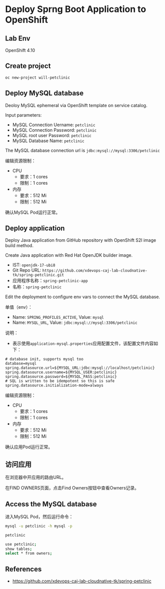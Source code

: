 # Deploy Sprng Boot Application to OpenShift

## Lab Env

OpenShift 4.10

## Create project

```bash
oc new-project will-petclinic
```

## Deploy MySQL database

Deoloy MySQL ephemeral via OpenShift template on service catalog.

Input parameters:
- MySQL Connection Uername: `petclinic`
- MySQL Connection Password: `petclinic`
- MySQL root user Password: `petclinic`
- MySQL Database Name: `petclinic`

The MySQL database connection url is `jdbc:mysql://mysql:3306/petclinic`

编辑资源限制：
- CPU
  - 要求：1 cores
  - 限制：1 cores
- 内存
  - 要求：512 Mi
  - 限制：512 Mi

确认MySQL Pod运行正常。

## Deploy application

Deploy Java application from GitHub repository with OpenShift S2I image build method.

Create Java application with Red Hat OpenJDK builder image.

- IST: `openjdk-17-ubi8`
- Git Repo URL: `https://github.com/xdevops-caj-lab-cloudnative-tk/spring-petclinic.git`
- 应用程序名称：`spring-petclinic-app`
- 名称：`spring-petclinic`


Edit the deployment to configure env vars to connect the MySQL database.

单值（env）：
- Name: `SPRING_PROFILES_ACTIVE`, Value: `mysql`
- Name: `MYSQL_URL`, Value: `jdbc:mysql://mysql:3306/petclinic`

说明：
- 表示使用`application-mysql.properties`应用配置文件，该配置文件内容如下：

```properties
# database init, supports mysql too
database=mysql
spring.datasource.url=${MYSQL_URL:jdbc:mysql://localhost/petclinic}
spring.datasource.username=${MYSQL_USER:petclinic}
spring.datasource.password=${MYSQL_PASS:petclinic}
# SQL is written to be idempotent so this is safe
spring.datasource.initialization-mode=always
```

编辑资源限制：
- CPU
  - 要求：1 cores
  - 限制：1 cores
- 内存
  - 要求：512 Mi
  - 限制：512 Mi

确认应用Pod运行正常。

## 访问应用

在浏览器中开应用的路由URL。

在FIND OWNERS页面，点击Find Owners按钮中查看Owners记录。

## Access the MySQL database

进入MySQL Pod，然后运行命令：

```bash
mysql -u petclinic -h mysql -p

petclinic

use petclinic;
show tables;
select * from owners;
```

## References

- https://github.com/xdevops-caj-lab-cloudnative-tk/spring-petclinic